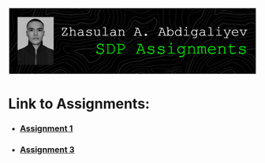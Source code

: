 <img src="header.png">
<h1>Link to Assignments:</h1>
<ul>
  <li><h3><a href="https://github.com/zhsln/SDP_Assignment1">Assignment 1</a></h3></li>
  <li><h3><a href="https://github.com/zhsln/SDP_Assignment3">Assignment 3</a></h3></li>
</ul>
